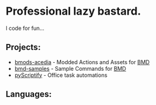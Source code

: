 # Professional lazy bastard.
I code for fun...

## Projects:
- [bmods-acedia](https://github.com/slothyace/bmods-acedia) - Modded Actions and Assets for [BMD](https://store.steampowered.com/app/2592170/Bot_Maker_For_Discord/)
- [bmd-samples](https://github.com/slothyace/bmd-samples) - Sample Commands for [BMD](https://store.steampowered.com/app/2592170/Bot_Maker_For_Discord/)
- [pyScriptify](https://github.com/slothyace/pyScriptify) - Office task automations

## Languages: